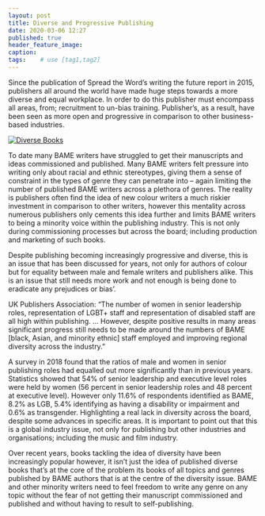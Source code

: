 ```yaml
---
layout: post
title: Diverse and Progressive Publishing
date: 2020-03-06 12:27
published: true
header_feature_image:
caption:
tags:    # use [tag1,tag2]
---
```

Since the publication of Spread the Word’s writing the future report in 2015, publishers all around the world have made huge steps towards a more diverse and equal workplace. In order to do this publisher must encompass all areas, from; recruitment to un-bias training. Publisher’s, as a result, have been seen as more open and progressive in comparison to other business-based industries.

[![Diverse Books](/_uploads/ed-robertson-eeSdJfLfx1A-unsplash.jpg)](/_uploads/ed-robertson-eeSdJfLfx1A-unsplash.jpg)

To date many BAME writers have struggled to get their manuscripts and ideas commissioned and published. Many BAME writers felt pressure into writing only about racial and ethnic stereotypes, giving them a sense of constraint in the types of genre they can penetrate into – again limiting the number of published BAME writers across a plethora of genres. The reality is publishers often find the idea of new colour writers a much riskier investment in comparison to other writers, however this mentality across numerous publishers only cements this idea further and limits BAME writers to being a minority voice within the publishing industry. This is not only during commissioning processes but across the board; including production and marketing of such books.

Despite publishing becoming increasingly progressive and diverse, this is an issue that has been discussed for years, not only for authors of colour but for equality between male and female writers and publishers alike. This is an issue that still needs more work and not enough is being done to eradicate any prejudices or bias’.

UK Publishers Association: “The number of women in senior leadership roles, representation of LGBT+ staff and representation of disabled staff are all high within publishing. … However, despite positive results in many areas significant progress still needs to be made around the numbers of BAME [black, Asian, and minority ethnic] staff employed and improving regional diversity across the industry.”

A survey in 2018 found that the ratios of male and women in senior publishing roles had equalled out more significantly than in previous years. Statistics showed that 54% of senior leadership and executive level roles were held by women (56 percent in senior leadership roles and 48 percent at executive level). However only 11.6% of respondents identified as BAME, 8.2% as LGB, 5.4% identifying as having a disability or impairment and 0.6% as transgender. Highlighting a real lack in diversity across the board, despite some advances in specific areas. It is important to point out that this is a global industry issue, not only for publishing but other industries and organisations; including the music and film industry.

Over recent years, books tackling the idea of diversity have been increasingly popular however, it isn’t just the idea of published diverse books that’s at the core of the problem its books of all topics and genres published by BAME authors that is at the centre of the diversity issue. BAME and other minority writers need to feel freedom to write any genre on any topic without the fear of not getting their manuscript commissioned and published and without having to result to self-publishing.
